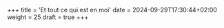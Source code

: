 +++
title = 'Et tout ce qui est en moi'
date = 2024-09-29T17:30:44+02:00
weight = 25
draft = true
+++
